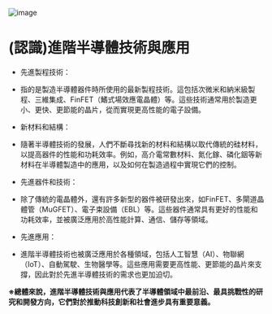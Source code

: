 ![image](https://github.com/His-Lin/ITEE2024/assets/144580635/f035ec59-9667-4631-a8c4-381ef922f07f)


# (認識)進階半導體技術與應用

- 先進製程技術：
  
* 指的是製造半導體器件時所使用的最新製程技術。這包括次微米和納米級製程、三維集成、FinFET（鰭式場效應電晶體）等。這些技術通常用於製造更小、更快、更節能的晶片，從而實現更高性能的電子設備。

- 新材料和結構：
* 隨著半導體技術的發展，人們不斷尋找新的材料和結構以取代傳統的硅材料，以提高器件的性能和功耗效率。例如，高介電常數材料、氮化鎵、磷化銦等新材料在半導體製造中的應用，以及如何在製造過程中實現它們的控制。

- 先進器件和技術：
* 除了傳統的電晶體外，還有許多新型的器件被研發出來，如FinFET、多閘道晶體管（MuGFET）、電子束設備（EBL）等。這些器件通常具有更好的性能和功耗效率，並被廣泛應用於高性能計算、通信、儲存等領域。

- 先進應用：
* 進階半導體技術也被廣泛應用於各種領域，包括人工智慧（AI）、物聯網（IoT）、自動駕駛、生物醫學等。這些應用需要更高性能、更節能的晶片來支撐，因此對於先進半導體技術的需求也更加迫切。

**※總體來說，進階半導體技術與應用代表了半導體領域中最前沿、最具挑戰性的研究和開發方向，它們對於推動科技創新和社會進步具有重要意義。**
